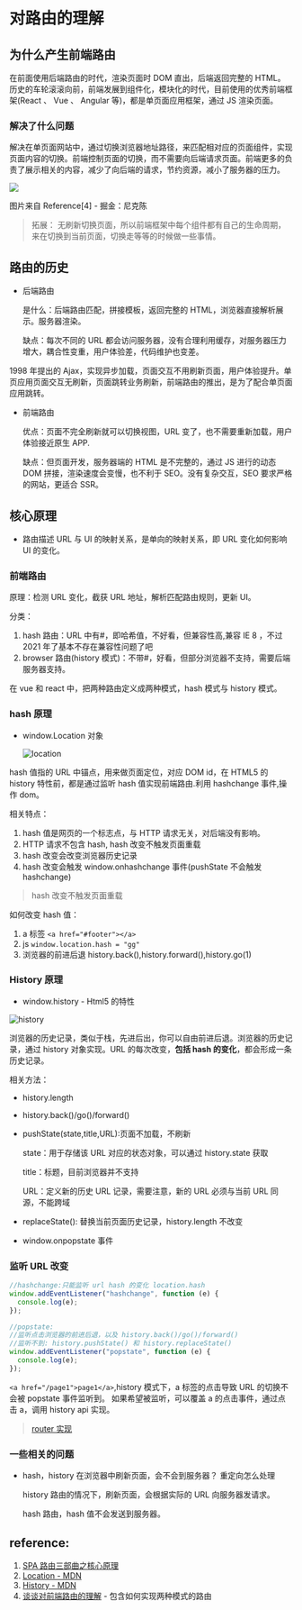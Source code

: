 # 对路由的理解

## 为什么产生前端路由

在前面使用后端路由的时代，渲染页面时 DOM 直出，后端返回完整的 HTML。历史的车轮滚滚向前，前端发展到组件化，模块化的时代，目前使用的优秀前端框架(React 、 Vue 、 Angular 等)，都是单页面应用框架，通过 JS 渲染页面。

### 解决了什么问题

解决在单页面网站中，通过切换浏览器地址路径，来匹配相对应的页面组件，实现页面内容的切换。前端控制页面的切换，而不需要向后端请求页面。前端更多的负责了展示相关的内容，减少了向后端的请求，节约资源，减小了服务器的压力。

![](https://s2.loli.net/2022/03/05/DJ3zv4mXkif2NeQ.png)

图片来自 Reference[4] - 掘金：尼克陈

> 拓展： 无刷新切换页面，所以前端框架中每个组件都有自己的生命周期，来在切换到当前页面，切换走等等的时候做一些事情。

## 路由的历史

- 后端路由

  是什么：后端路由匹配，拼接模板，返回完整的 HTML，浏览器直接解析展示。服务器渲染。

  缺点：每次不同的 URL 都会访问服务器，没有合理利用缓存，对服务器压力增大，耦合性变重，用户体验差，代码维护也变差。

1998 年提出的 Ajax，实现异步加载，页面交互不用刷新页面，用户体验提升。单页应用页面交互无刷新，页面跳转业务刷新，前端路由的推出，是为了配合单页面应用跳转。

- 前端路由

  优点：页面不完全刷新就可以切换视图，URL 变了，也不需要重新加载，用户体验接近原生 APP.

  缺点：但页面开发，服务器端的 HTML 是不完整的，通过 JS 进行的动态 DOM 拼接，渲染速度会变慢，也不利于 SEO。没有复杂交互，SEO 要求严格的网站，更适合 SSR。

## 核心原理

- 路由描述 URL 与 UI 的映射关系，是单向的映射关系，即 URL 变化如何影响 UI 的变化。

### 前端路由

原理：检测 URL 变化，截获 URL 地址，解析匹配路由规则，更新 UI。

分类：

1. hash 路由：URL 中有#，即哈希值，不好看，但兼容性高,兼容 IE 8 ，不过 2021 年了基本不存在兼容性问题了吧
2. browser 路由(history 模式)：不带#，好看，但部分浏览器不支持，需要后端服务器支持。

在 vue 和 react 中，把两种路由定义成两种模式，hash 模式与 history 模式。

### hash 原理

- window.Location 对象

  ![location](https://i.loli.net/2021/07/16/u67A4ixONwfjKbt.png)

hash 值指的 URL 中锚点，用来做页面定位，对应 DOM id，在 HTML5 的 history 特性前，都是通过监听 hash 值实现前端路由.利用 hashchange 事件,操作 dom。

相关特点：

1. hash 值是网页的一个标志点，与 HTTP 请求无关，对后端没有影响。
2. HTTP 请求不包含 hash, hash 改变不触发页面重载
3. hash 改变会改变浏览器历史记录
4. hash 改变会触发 window.onhashchange 事件(pushState 不会触发 hashchange)

> hash 改变不触发页面重载

如何改变 hash 值：

1. a 标签 `<a href="#footer"></a>`
2. js `window.location.hash = "gg"`
3. 浏览器的前进后退 history.back(),history.forward(),history.go(1)

### History 原理

- window.history - Html5 的特性

![history](https://i.loli.net/2021/07/16/5I4JETHks2qgdMB.png)

浏览器的历史记录，类似于栈，先进后出，你可以自由前进后退。浏览器的历史记录，通过 history 对象实现。URL 的每次改变，**包括 hash 的变化**，都会形成一条历史记录。

相关方法：

- history.length
- history.back()/go()/forward()
- pushState(state,title,URL):页面不加载，不刷新

  state：用于存储该 URL 对应的状态对象，可以通过 history.state 获取

  title：标题，目前浏览器并不支持

  URL：定义新的历史 URL 记录，需要注意，新的 URL 必须与当前 URL 同源，不能跨域

- replaceState(): 替换当前页面历史记录，history.length 不改变
- window.onpopstate 事件

### 监听 URL 改变

```js
//hashchange:只能监听 url hash 的变化 location.hash
window.addEventListener("hashchange", function (e) {
  console.log(e);
});

//popstate:
//监听点击浏览器的前进后退，以及 history.back()/go()/forward()
//监听不到: history.pushState() 和 history.replaceState()
window.addEventListener("popstate", function (e) {
  console.log(e);
});
```

`<a href="/page1">page1</a>`,history 模式下，a 标签的点击导致 URL 的切换不会被 popstate 事件监听到。 如果希望被监听，可以覆盖 a 的点击事件，通过点击 a，调用 history api 实现。

> [router 实现](https://github.com/brightzoe/Playground/tree/master/router)

### 一些相关的问题

- hash，history 在浏览器中刷新页面，会不会到服务器？ 重定向怎么处理

  history 路由的情况下，刷新页面，会根据实际的 URL 向服务器发请求。

  hash 路由，hash 值不会发送到服务器。

## reference:

1. [SPA 路由三部曲之核心原理](https://juejin.cn/post/6895882310458343431#heading-0)
2. [Location - MDN](https://developer.mozilla.org/zh-CN/docs/Web/API/Location)
3. [History - MDN](https://developer.mozilla.org/zh-CN/docs/Web/API/History)
4. [谈谈对前端路由的理解](https://juejin.cn/post/6917523941435113486#heading-0) - 包含如何实现两种模式的路由
